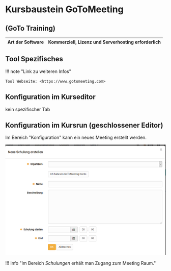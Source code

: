 # Kursbaustein GoToMeeting

## (GoTo Training)

 **Art der Software**|  Kommerziell, Lizenz und Serverhosting erforderlich  
---|---  

## Tool Spezifisches
  
!!! note "Link zu weiteren Infos"

    Tool Webseite: <https://www.gotomeeting.com>  

## Konfiguration im Kurseditor 

kein spezifischer Tab 

## Konfiguration im Kursrun (geschlossener Editor)

Im Bereich "Konfiguration" kann ein neues Meeting erstellt werden.

![gotomeeting_erstellen](assets/goto_meeting_erstellen.png)

!!! info "Im Bereich *Schulungen* erhält man Zugang zum Meeting Raum."

